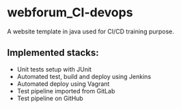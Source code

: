 # webforum_CI-devops

A website template in java used for CI/CD training purpose. 

## Implemented stacks:

- Unit tests setup with JUnit
- Automated test, build and deploy using Jenkins
- Automated deploy using Vagrant
- Test pipeline imported from GitLab 
- Test pipeline on GitHub
